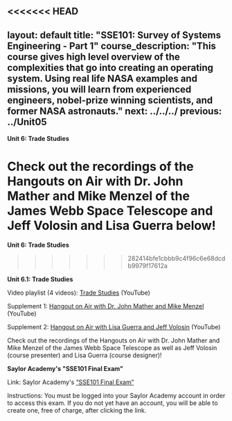 <<<<<<< HEAD
---
layout: default
title: "SSE101: Survey of Systems Engineering - Part 1"
course_description: "This course gives high level overview of the complexities that go into creating an operating system. Using real life NASA examples and missions, you will learn from experienced engineers, nobel-prize winning scientists, and former NASA astronauts."
next: ../../../
previous: ../Unit05
---
**Unit 6: Trade Studies** <span id="6"></span> 
  
  
 Check out the recordings of the Hangouts on Air with Dr. John Mather
and Mike Menzel of the James Webb Space Telescope and Jeff Volosin and
Lisa Guerra below!  
=======
**Unit 6: Trade Studies** <span id="6"></span>  
>>>>>>> 282414bfe1cbbb9c4f96c6e68dcdb9979f17612a
  
**Unit 6.1: Trade Studies**  

Video playlist (4 videos): [Trade Studies](https://www.youtube.com/watch?list=PLMrpXL7ZxXYVn1mcfXgSJWGYVTJuRaZxS&v=AlnYvHJ-GPM) (YouTube)  
 
Supplement 1: [Hangout on Air with Dr. John Mather and Mike Menzel](https://youtu.be/hXRrkmBkplM) (YouTube)  

Supplement 2: [Hangout on Air with Lisa Guerra and Jeff Volosin](https://youtu.be/mpk_7TQmURg) (YouTube)  

Check out the recordings of the Hangouts on Air with Dr. John Mather
and Mike Menzel of the James Webb Space Telescope as well as Jeff Volosin (course presenter) and
Lisa Guerra (course designer)!  
  
**Saylor Academy's "SSE101 Final Exam"** <span id="7"></span>

Link: Saylor Academy's [“SSE101 Final
Exam”](http://school.saylor.org/mod/quiz/view.php?id=1908)

Instructions: You must be logged into your Saylor Academy account in
order to access this exam. If you do not yet have an account, you will
be able to create one, free of charge, after clicking the link.


